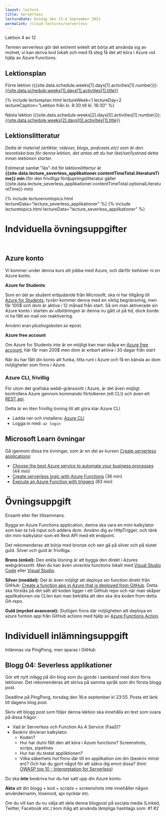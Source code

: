 ```yaml
---
layout: lecture
title: Serverless
lectureDate: Onsdag den 15:e September 2021
permalink: /cloud-lectures/serverless 
---
```

Lektion 4 av 12

Termen serverless gör det extremt enkelt att börja att använda sig av molnet, vi kan skriva kod lokalt och med få steg få det att köra i Azure vid hjälp av Azure Functions.

## Lektionsplan

Förre lektion ({{site.data.schedule.weeks[1].days[1].activities[1].number}}): <a href="{{site.data.schedule.weeks[1].days[1].activities[1].slug | prepend: site.baseurl }}">{{site.data.schedule.weeks[1].days[1].activities[1].title}}</a>

{% include lectureplan.html lectureWeek=1 lectureDay=2 lectureCaption="Lektion från kl. 8:30 till kl. 16:30" %}

Nästa lektion ({{site.data.schedule.weeks[2].days[0].activities[1].number}}): <a href="{{site.data.schedule.weeks[2].days[0].activities[1].slug | prepend: site.baseurl }}">{{site.data.schedule.weeks[2].days[0].activities[1].title}}</a> 

## Lektionslitteratur
*Detta är material (artiklar, videoer, blogs, podcasts etc) som är den teoretiska bas för denna lektion, det antas att du har läst/set/lystnad detta innan lektionen starter.*

Estimerat samlat "läs"-tid för lektionslittertur är **{{site.data.lecture_severless_applikationer.contentTimeTotal.literatureTime}} min** (för den frivilliga fördjupningslitteratur gäller {{site.data.lecture_severless_applikationer.contentTimeTotal.optionalLiteratureTime}} min)

{% include lecturenontopics.html lectureData="lecture_severless_applikationer" %}
{% include lecturetopics.html lectureData="lecture_severless_applikationer" %}


# Indviduella övningsuppgifter
<br />

## Azure konto

Vi kommer under denna kurs att jobba med Azure, och därför behöver ni en Azure konto.

**Azure for Students**

Som en del av student erbjudande från Microsoft, ska ni har tillgång till [Azure for Students](https://azure.microsoft.com/en-us/free/students/), tyvärr kommer denna med en viktig begränsning, men får 100$ och dom är aktiva i 12 månad från start. Så om man aktiverade sin Azure konto i starten av utbildningen är denna nu gått ut på tid, dock borde ni ha fått en mail om reaktivering.

Använn eran *plushogskolan.se* epost.

**Azure free account**

Om Azure for Students inte är en möjligt kan man skåpa en [Azure free account](https://azure.microsoft.com/en-us/free/?ref=VSDevEssentials), här får man 200$ men dom är enbart aktiva i 30 dagar från start

När du har fått din konto att funka, titta runt i Azure och få en känsla av dom möjligheter som finns i Azure.

### Azure CLI, frivillig

För utom det grafiska webb-gränssnitt i Azure, är det även möjligt kontrollera Azure gennom kommando förtolkeren (ett CLI) och även ett [REST api](https://docs.microsoft.com/en-us/rest/api/azure/).

Detta är en liten frivillig övning till att göra klar Azure CLI
* Ladda ner och installera: [Azure CLI](https://docs.microsoft.com/en-us/cli/azure/install-azure-cli-windows)
* Logga in med: `az login`

## Microsoft Learn övningar

Gå igennom dissa tre övningar, som är en del av kursen [Create serverless applications](https://docs.microsoft.com/en-us/learn/paths/create-serverless-applications/):
* [Choose the best Azure service to automate your business processes](https://docs.microsoft.com/en-us/learn/modules/choose-azure-service-to-integrate-and-automate-business-processes) (44 min)
* [Create serverless logic with Azure Functions](https://docs.microsoft.com/en-us/learn/modules/create-serverless-logic-with-azure-functions) (36 min)
* [Execute an Azure Function with triggers](https://docs.microsoft.com/en-us/learn/modules/execute-azure-function-with-triggers/) (83 min)


# Övningsuppgift

Ensamt eller fler tillsammans.

Bygga en Azure Functions application, denna ska vara en mini-kalkylator som kan ta två input och addera dom. Använn dig av HttpTrigger, och tänk din mini-kalkylator som ett Rest API med ett endpoint.

Det rekomenderas att börja med bronze och sen gå på silver och på slutet guld. Silver och guld är frivilliga.

**Brons (enkel):**
Den enkla lösning är att bygga den direkt i Azures webgränssnitt. Men du kan även utveckla functions lokalt med [Visual Studio Code](https://docs.microsoft.com/en-us/azure/azure-functions/functions-develop-vs-code?tabs=csharp) eller [Visual Studio](https://docs.microsoft.com/en-us/azure/azure-functions/functions-develop-vs?tabs=in-process).

**Silver (meddel):**
Det är även möjligt att deploya sin function direkt från GitHub: [Create a function app in Azure that is deployed from GitHub](https://docs.microsoft.com/en-us/azure/azure-functions/scripts/functions-cli-create-function-app-github-continuous). Detta ska förstås på det sätt att koden ligger i ett GitHub repo och när man skåper applikationen via CLIen kan man beträtta att den ska dra koden from detta Git-repo.

**Guld (mycket avancerat):**
Slutligen finns där möjligheten att deploya en azure funtion app från GitHub actions med hjälp av [Azure Functions Action](https://github.com/marketplace/actions/azure-functions-action).



# Individuell inlämningsuppgift

Inlämnas via PingPong, men sparas i GitHub
## Blogg 04: Severless applikationer

Gör ett nytt inlägg på din blog som du gjorde i samband med dom förra lektioner. Det rekomenderas att skriva på samma språk som din första blogg post.

Deadline på PingPong, torsdag den 16:e september kl 23:55. Posta ett länk till dagens blog post.

Skriv ett blogg post som följer denna lektion ska innehålla en text som svara på dissa frågor:
* Vad är Serverless och Function As A Service (FaaS)?
* Beskriv din/eran kalkylator.
    * Koden?
    * Hur har du/ni fått den att köra i Azure functions? Screenshots, scrips, pipelines
    * Hur har du testat appliktionen?
    * Vilka säkerhets hot finns där till en applikation om din (beskriv minst en)? Och har du gjort något för att säkra dig emot dissa? (hint: [OWASP top 10 - Interpretation for Serverless](https://raw.githubusercontent.com/OWASP/Serverless-Top-10-Project/master/OWASP-Top-10-Serverless-Interpretation-en.pdf))

Du ska **inte** beskriva hur du har satt upp din Azure konto.

**Akta** att din blogg + kod + scripts + screenshots inte innehåller någon användernamn, lösenord, api nycklar etc.

Om du vill kan du nu välja att dela denna blogpost på sociala media (Linked, Twitter, Facebook etc.) kom ihåg att använda lämpliga hashtags som: #1 #2